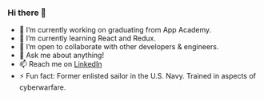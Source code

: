 ### Hi there 👋

<!--
**gitxandalf/gitxandalf** is a ✨ _special_ ✨ repository because its `README.md` (this file) appears on your GitHub profile.

Here are some ideas to get you started:
-->
- 🔭 I’m currently working on graduating from App Academy.
- 🌱 I’m currently learning React and Redux.
- 👯 I’m open to collaborate with other developers & engineers.
- 💬 Ask me about anything! 
- 📫 Reach me on [LinkedIn](https://www.linkedin.com/in/alexander-gangemi/)
- ⚡ Fun fact: Former enlisted sailor in the U.S. Navy. Trained in aspects of cyberwarfare.
